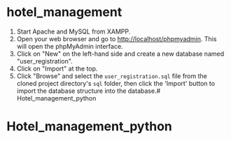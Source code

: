 # hotel_management
1. Start Apache and MySQL from XAMPP.
2. Open your web browser and go to [http://localhost/phpmyadmin](http://localhost/phpmyadmin). This will open the phpMyAdmin interface.
3. Click on "New" on the left-hand side and create a new database named "user_registration".
4. Click on "Import" at the top.
5. Click "Browse" and select the `user_registration.sql` file from the cloned project directory's `sql` folder, then click the 'Import' button to import the database structure into the database.# Hotel_management_python
# Hotel_management_python
